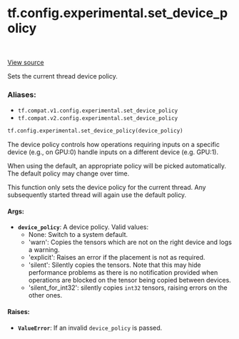<div itemscope itemtype="http://developers.google.com/ReferenceObject">
<meta itemprop="name" content="tf.config.experimental.set_device_policy" />
<meta itemprop="path" content="Stable" />
</div>

# tf.config.experimental.set_device_policy

<!-- Insert buttons -->

<table class="tfo-notebook-buttons tfo-api" align="left">
</table>

<a target="_blank" href="/code/stable/tensorflow/python/framework/config.py">View source</a>



<!-- Start diff -->
Sets the current thread device policy.

### Aliases:

* `tf.compat.v1.config.experimental.set_device_policy`
* `tf.compat.v2.config.experimental.set_device_policy`


``` python
tf.config.experimental.set_device_policy(device_policy)
```



<!-- Placeholder for "Used in" -->

The device policy controls how operations requiring inputs on a specific
device (e.g., on GPU:0) handle inputs on a different device (e.g. GPU:1).

When using the default, an appropriate policy will be picked automatically.
The default policy may change over time.

This function only sets the device policy for the current thread. Any
subsequently started thread will again use the default policy.

#### Args:


* <b>`device_policy`</b>: A device policy.
  Valid values:
  - None: Switch to a system default.
  - 'warn': Copies the tensors which are not on the right device and logs
      a warning.
  - 'explicit': Raises an error if the placement is not as required.
  - 'silent': Silently copies the tensors. Note that this may hide
      performance problems as there is no notification provided when
      operations are blocked on the tensor being copied between devices.
  - 'silent_for_int32': silently copies `int32` tensors, raising errors on
      the other ones.


#### Raises:


* <b>`ValueError`</b>: If an invalid `device_policy` is passed.